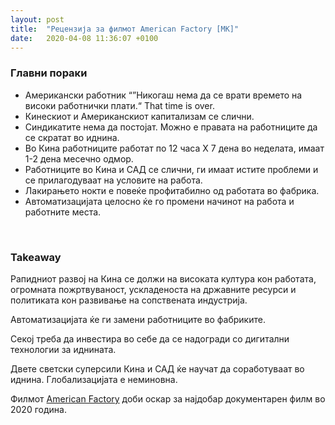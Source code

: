 ```yaml
---
layout: post
title:  "Рецензија за филмот American Factory [MK]"
date:   2020-04-08 11:36:07 +0100
---
```


### Главни пораки
+ Американски работник “”Никогаш нема да се врати времето на високи работнички плати.“ That time is over.
+ Кинескиот и Американскиот капитализам се слични.
+ Синдикатите нема да постојат. Можно е правата на работниците да се скратат во иднина.
+ Во Кина работниците работат по 12 часа Х 7 дена во неделата, имаат 1-2 дена месечно одмор.
+ Работниците во Кина и САД се слични, ги имаат истите проблеми и се прилагодуваат на условите на работа.
+ Лакирањето нокти е повеќе профитабилно од работата во фабрика.
+ Автоматизацијата целосно ќе го промени начинот на работа и работните места.


<br/>

### Takeaway
Рапидниот развој на Кина се должи на високата култура кон работата, огромната пожртвуваност, ускладеноста на државните ресурси и политиката кон развивање на сопствената индустрија.

Aвтоматизацијата ќе ги замени работниците во фабриките.

Секој треба да инвестира во себе да се надогради со дигитални технологии за иднината.

Двете светски суперсили Кина и САД ќе научат да соработуваат во иднина. Глобализацијата е неминовна. 

Филмот [American Factory](https://www.imdb.com/title/tt9351980/) доби оскар за најдобар документарен филм во 2020 година.

